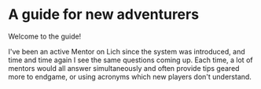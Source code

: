 # A guide for new adventurers

Welcome to the guide!

I've been an active Mentor on Lich since the system was introduced, and time and time again I see the same questions coming up. Each time, a lot of mentors would all answer simultaneously and often provide tips geared more to endgame, or using acronyms which new players don't understand.
